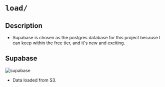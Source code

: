 # `load/`

## Description
- Supabase is chosen as the postgres database for this project because I can keep within the free tier, and it's new and exciting.

## Supabase
![supabase](https://github.com/haojunsng/simple_pipeline/blob/main/pipeline/assets/supabase.png)
- Data loaded from S3.
